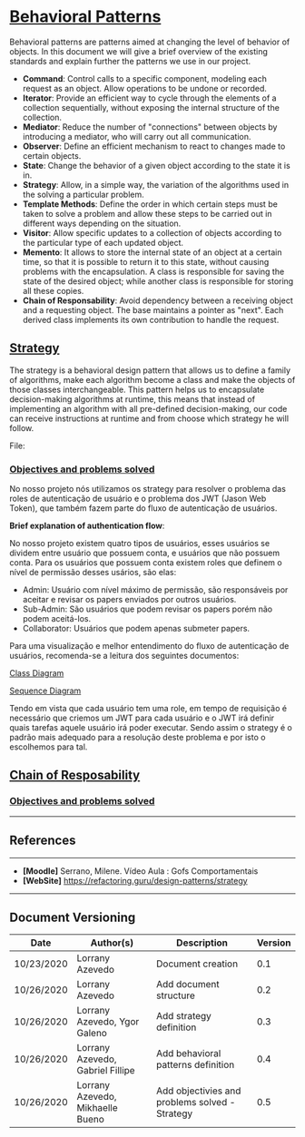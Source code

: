<span id="sp"></span>
# **<a href="#sp">Behavioral Patterns</a>**

Behavioral patterns are patterns aimed at changing the level of behavior of objects. In this document we will give a brief overview of the existing standards and explain further the patterns we use in our project.

- **Command**: Control calls to a specific component, modeling each request as an object. Allow operations to be undone or recorded.
- **Iterator**: Provide an efficient way to cycle through the elements of a collection sequentially, without exposing the internal structure of the collection.
- **Mediator**: Reduce the number of "connections" between objects by introducing a mediator, who will carry out all communication.
- **Observer**: Define an efficient mechanism to react to changes made to certain objects.
- **State**: Change the behavior of a given object according to the state it is in.
- **Strategy**: Allow, in a simple way, the variation of the algorithms used in the
solving a particular problem.
- **Template Methods**: Define the order in which certain steps must be taken to solve a problem and allow these steps to be carried out in different ways depending on the situation.
- **Visitor**: Allow specific updates to a collection of objects according to the particular type of each updated object.
- **Memento**: It allows to store the internal state of an object at a certain time, so that it is possible to return it to this state, without causing problems with the encapsulation. A class is responsible for saving the state of the desired object; while another class is responsible for storing all these copies.
- **Chain of Responsability**: Avoid dependency between a receiving object and a requesting object. The base maintains a pointer as "next". Each derived class implements its own contribution to handle the request.


<span id="adp"></span>
## <a href="#adp">Strategy</a>

The strategy is a behavioral design pattern that allows us to define a family of algorithms, make each algorithm become a class and make the objects of those classes interchangeable. This pattern helps us to encapsulate decision-making algorithms at runtime, this means that instead of implementing an algorithm with all pre-defined decision-making, our code can receive instructions at runtime and from choose which strategy he will follow.



File: <a href="" target="blank"></a>


<span id="OB"></span>
### <a href="#OB">Objectives and problems solved</a>

No nosso projeto nós utilizamos os strategy para resolver o problema das roles de autenticação de usuário e o problema dos JWT (Jason Web Token), que também fazem parte do fluxo de autenticação de usuários.

 **Brief explanation of authentication flow**: 

No nosso projeto existem quatro tipos de usuários, esses usuários se dividem entre usuário que possuem conta, e usuários que não possuem conta. Para os usuários que possuem conta existem roles que definem o nível de permissão desses usários, são elas:

- Admin: Usuário com nível máximo de permissão, são responsáveis por aceitar e revisar os papers enviados por outros usuários.
- Sub-Admin: São usuários que podem revisar os papers porém não podem aceitá-los.
- Collaborator: Usuários que podem apenas submeter papers. 

Para uma visualização e melhor entendimento do fluxo de autenticação de usuários, recomenda-se a leitura dos seguintes documentos: 

[Class Diagram](../traditionalModeling/staticDiagrams/classDiagram.md)

[Sequence Diagram](../traditionalModeling/dynamicDiagrams/sequenceDiagram.md)

Tendo em vista que cada usuário tem uma role, em tempo de requisição é necessário que criemos um JWT para cada usuário e o JWT irá definir quais tarefas aquele usuário irá poder executar. Sendo assim o strategy é o padrão mais adequado para a resolução deste problema e por isto o escolhemos para tal. 


<span id="dec"></span>
## <a href="#dec">Chain of Resposability</a>

<span id="OB"></span>
### <a href="#OB">Objectives and problems solved</a>


---
## References
---

- **[Moodle]** Serrano, Milene. Vídeo Aula : Gofs Comportamentais
- **[WebSite]** <a href="deco">https://refactoring.guru/design-patterns/strategy</a>


---

## Document Versioning

| Date | Author(s) | Description | Version |
|------|-------|-----------|--------|
| 10/23/2020 | Lorrany Azevedo | Document creation | 0.1 |
| 10/26/2020 | Lorrany Azevedo| Add document structure | 0.2 |
| 10/26/2020 | Lorrany Azevedo, Ygor Galeno | Add strategy definition | 0.3 |
| 10/26/2020 | Lorrany Azevedo, Gabriel Fillipe | Add behavioral patterns definition | 0.4 |
| 10/26/2020 | Lorrany Azevedo, Mikhaelle Bueno | Add objectivies and problems solved - Strategy | 0.5|
